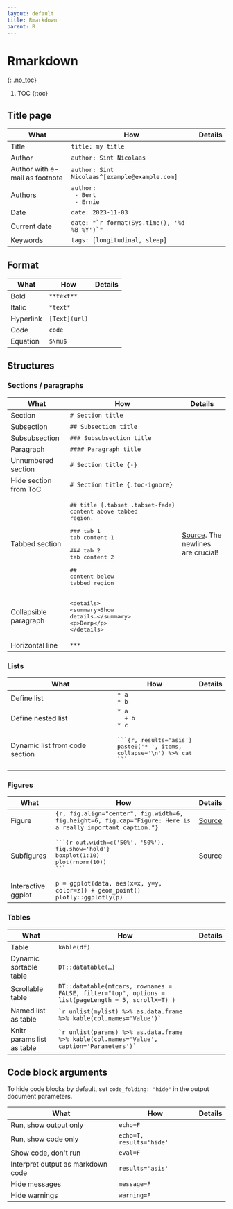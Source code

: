 ```yaml
---
layout: default
title: Rmarkdown
parent: R
---
```


# Rmarkdown
{: .no_toc}

1. TOC
{:toc}

## Title page

| What | How | Details |
|---|---|---|
| Title | `title: my title` | |
| Author | `author: Sint Nicolaas` | |
| Author with e-mail as footnote | `author: Sint Nicolaas^[example@example.com]` | |
| Authors | `author:`<br>` - Bert`<br>` - Ernie` | |
| Date | `date: 2023-11-03` | |
| Current date | `` date: "`r format(Sys.time(), '%d %B %Y')`" `` | |
| Keywords | `tags: [longitudinal, sleep]` | |

## Format

| What | How | Details |
|---|---|---|
| Bold | `**text**` | |
| Italic | `*text*` | |
| Hyperlink | `[Text](url)` | |
| Code | `code` | |
| Equation | `$\mu$` | |

## Structures

### Sections / paragraphs

| What | How | Details |
|---|---|---|
| Section | `# Section title` | |
| Subsection | `## Subsection title` | |
| Subsubsection | `### Subsubsection title` | |
| Paragraph | `#### Paragraph title` | |
| Unnumbered section |`# Section title {-}` | |
| Hide section from ToC | `# Section title {.toc-ignore}` | |
| Tabbed section | <pre lang='md'>## title {.tabset .tabset-fade}&#13;content above tabbed region.&#13;&#13;### tab 1 &#13;tab content 1&#13;&#13;### tab 2&#13;tab content 2&#13;&#13;##&#13;content below tabbed region</pre> | [Source](https://stackoverflow.com/questions/38062706/rmarkdown-how-to-end-tabbed-content). The newlines are crucial! |
| Collapsible paragraph | <pre lang='html'>\<details>&#13;\<summary>Show details…\</summary>&#13;\<p>Derp\</p>&#13;\</details> </pre> | |
| Horizontal line | `***` | |

### Lists

| What | How | Details |
|---|---|---|
| Define list | `* a`<br>`* b` | |
| Define nested list | `* a`<br>`  + b`<br>`* c` |
| Dynamic list from code section | <pre lang='md'>\```{r, results='asis'}&#13;paste0('* ', items, collapse='\n') %>% cat&#13;\```</pre> | |

### Figures

| What | How | Details |
|---|---|---|
| Figure | `{r, fig.align="center", fig.width=6, fig.height=6, fig.cap="Figure: Here is a really important caption."}` | [Source](https://holtzy.github.io/Pimp-my-rmd/) |
| Subfigures | <pre lang='md'>\```{r out.width=c('50%', '50%'), fig.show='hold'}&#13;boxplot(1:10)&#13;plot(rnorm(10))&#13;\``` | [Source](https://holtzy.github.io/Pimp-my-rmd/) </pre> | 
| Interactive ggplot | `p = ggplot(data, aes(x=x, y=y, color=z)) + geom_point()`<br>`plotly::ggplotly(p)` | |

### Tables

| What | How | Details |
|---|---|---|
| Table | `kable(df)` | |
| Dynamic sortable table | `DT::datatable(…)` | |
| Scrollable table | `DT::datatable(mtcars, rownames = FALSE, filter="top", options = list(pageLength = 5, scrollX=T) )` | |
| Named list as table | `` `r unlist(mylist) %>% as.data.frame %>% kable(col.names='Value')` `` | |
| Knitr params list as table | `` `r unlist(params) %>% as.data.frame %>% kable(col.names='Value', caption='Parameters')` `` | |

## Code block arguments
To hide code blocks by default, set `code_folding: "hide"` in the output document parameters.

| What | How | Details |
|---|---|---|
| Run, show output only | `echo=F` | |
| Run, show code only | `echo=T, results='hide'` | |
| Show code, don't run | `eval=F` | |
| Interpret output as markdown code | `results='asis'` | |
| Hide messages | `message=F` | |
| Hide warnings | `warning=F` | |




